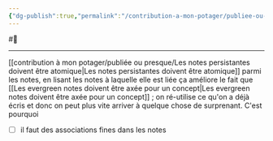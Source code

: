 ```yaml
---
{"dg-publish":true,"permalink":"/contribution-a-mon-potager/publiee-ou-presque/les-evergreen-notes-doivent-etre-liees-a-ce-qu-on-pense/"}
---
```


#🌲
___
[[contribution à mon potager/publiée ou presque/Les notes persistantes doivent être atomique\|Les notes persistantes doivent être atomique]] parmi les notes, en lisant les notes à laquelle elle est liée ça améliore le fait que [[Les evergreen notes doivent être axée pour un concept\|Les evergreen notes doivent être axée pour un concept]] ; on ré-utilise ce qu'on a déjà écris et donc on peut plus vite arriver à quelque chose de surprenant. C'est pourquoi 
- [ ] il faut des associations fines dans les notes